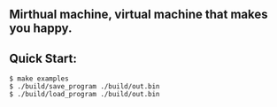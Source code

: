## Mirthual machine, virtual machine that makes you happy.

## Quick Start:
```console
$ make examples
$ ./build/save_program ./build/out.bin
$ ./build/load_program ./build/out.bin
```
